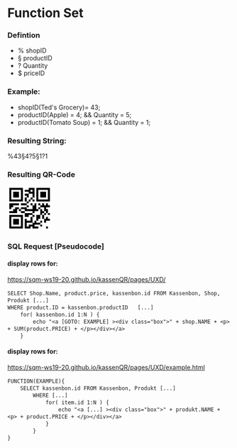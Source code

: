 # Function Set

### Defintion
* % shopID
* § productID
* ? Quantity
* $ priceID

### Example:

* shopID(Ted's Grocery)= 43;
* productID(Apple) = 4;   && Quantity = 5;
* productID(Tomato Soup) = 1; && Quantity = 1;


### Resulting String: 
%43§4?5§1?1


### Resulting QR-Code
<img src="https://raw.githubusercontent.com/SQM-WS19-20/kassenQR/master/pages/PHPSQL/rec/IMG/qrcode.png" height="100">



### SQL Request [Pseudocode]


#### display rows for: 

https://sqm-ws19-20.github.io/kassenQR/pages/UXD/

```
SELECT Shop.Name, product.price, kassenbon.id FROM Kassenbon, Shop, Produkt [...]
WHERE product.ID = kassenbon.productID   [...]
    for( kassenbon.id 1:N ) {
        echo "<a [GOTO: EXAMPLE] ><div class="box">" + shop.NAME + <p> + SUM(product.PRICE) + </p></div></a>
    }
```

#### display rows for: 

https://sqm-ws19-20.github.io/kassenQR/pages/UXD/example.html

```
FUNCTION(EXAMPLE){
    SELECT kassenbon.id FROM Kassenbon, Produkt [...]
        WHERE [...]
            for( item.id 1:N ) {
                echo "<a [...] ><div class="box">" + produkt.NAME + <p> + product.PRICE + </p></div></a>
            }
        }
}
```

